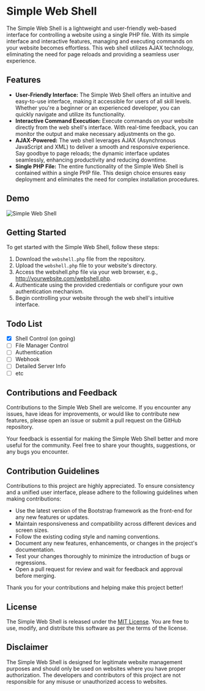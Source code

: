 # Simple Web Shell

The Simple Web Shell is a lightweight and user-friendly web-based interface for controlling a website using a single PHP file. With its simple interface and interactive features, managing and executing commands on your website becomes effortless. This web shell utilizes AJAX technology, eliminating the need for page reloads and providing a seamless user experience.

## Features

- **User-Friendly Interface:** The Simple Web Shell offers an intuitive and easy-to-use interface, making it accessible for users of all skill levels. Whether you're a beginner or an experienced developer, you can quickly navigate and utilize its functionality.
- **Interactive Command Execution:** Execute commands on your website directly from the web shell's interface. With real-time feedback, you can monitor the output and make necessary adjustments on the go.
- **AJAX-Powered:** The web shell leverages AJAX (Asynchronous JavaScript and XML) to deliver a smooth and responsive experience. Say goodbye to page reloads; the dynamic interface updates seamlessly, enhancing productivity and reducing downtime.
- **Single PHP File:** The entire functionality of the Simple Web Shell is contained within a single PHP file. This design choice ensures easy deployment and eliminates the need for complex installation procedures.

## Demo

![Simple Web Shell][demo_v1.0.0-dev]

## Getting Started

To get started with the Simple Web Shell, follow these steps:

1. Download the `webshell.php` file from the repository.
2. Upload the `webshell.php` file to your website's directory.
3. Access the webshell.php file via your web browser, e.g., http://yourwebsite.com/webshell.php.
4. Authenticate using the provided credentials or configure your own authentication mechanism.
5. Begin controlling your website through the web shell's intuitive interface.

## Todo List

- [x] Shell Control (on going)
- [ ] File Manager Control
- [ ] Authentication
- [ ] Webhook
- [ ] Detailed Server Info
- [ ] etc

## Contributions and Feedback

Contributions to the Simple Web Shell are welcome. If you encounter any issues, have ideas for improvements, or would like to contribute new features, please open an issue or submit a pull request on the GitHub repository.

Your feedback is essential for making the Simple Web Shell better and more useful for the community. Feel free to share your thoughts, suggestions, or any bugs you encounter.

## Contribution Guidelines

Contributions to this project are highly appreciated. To ensure consistency and a unified user interface, please adhere to the following guidelines when making contributions:

- Use the latest version of the Bootstrap framework as the front-end for any new features or updates.
- Maintain responsiveness and compatibility across different devices and screen sizes.
- Follow the existing coding style and naming conventions.
- Document any new features, enhancements, or changes in the project's documentation.
- Test your changes thoroughly to minimize the introduction of bugs or regressions.
- Open a pull request for review and wait for feedback and approval before merging.

Thank you for your contributions and helping make this project better!

## License

The Simple Web Shell is released under the [MIT License](https://choosealicense.com/licenses/mit/). You are free to use, modify, and distribute this software as per the terms of the license.

## Disclaimer

The Simple Web Shell is designed for legitimate website management purposes and should only be used on websites where you have proper authorization. The developers and contributors of this project are not responsible for any misuse or unauthorized access to websites.

[demo_v1.0.0-dev]: demo/demo%20v1.0.0-dev.gif
